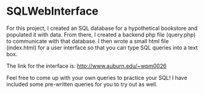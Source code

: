 # SQLWebInterface
For this project, I created an SQL database for a hypothetical bookstore and populated it with data. From there, I created a backend php file (query.php) to communicate with that database. I then wrote a small html file (index.html) for a user interface so that you can type SQL queries into a text box.

The link for the interface is: http://www.auburn.edu/~wpm0026

Feel free to come up with your own queries to practice your SQL! I have included some pre-written queries for you to try out as well.
